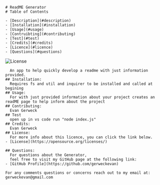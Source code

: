 
    # ReadME Generator
    # Table of Contents
    
    - [Description](#description)
    - [Installation](#installation)
    - [Usage](#usage)
    - [Contruibting](#contributing)
    - [Test](#test)
    - [Credits](#credits)
    - [Licence](#licence)
    - [Questions](#questions)
  
  ![License](https://img.shields.io/badge/License--blue.svg "License Badge")
  
      An app to help quickly develop a readme with just information provided.
    ## Installation:
      Requires fs and util and inquirer to be installed and called at begining
    ## Usage:
      For with just provided information about your project creates an readME page to help inform about the project
    ## Contributing:
      Evan Gerweck
    ## Test
      open up in vs code run "node index.js"
    ## Credits:
      Evan Gerweck
    ## License:
      For more info about this licence, you can click the link below.
    - [License](https://opensource.org/licenses/)
    
    ## Questions:
      For questions about the Generator,
      feel free to visit my GitHub page at the following link:
    - [GitHub Profile](https://github.com/gerweckevan)
  
    For any comments questions or concerns reach out to my email at: gerweckevan@gmail.com
  